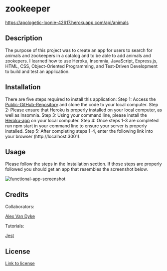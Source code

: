 # zookeeper
https://apologetic-loonie-42617.herokuapp.com/api/animals

## Description

The purpose of this project was to create an app for users to search for animals and zookeepers in a catalog and to be able to add animals and zookepers. I learned how to use Heroku, Insomnia, JavaScript, Express.js, HTML, CSS, Object-Oriented Programming, and Test-Driven Development to build and test an application.


## Installation

There are five steps required to install this application:
Step 1: Access the [Public-GitHub-Repository](https://github.com/AlexandertheGreat491/zookeeper.git) and clone the code to your local computer.
Step 2: Please ensure that Heroku is properly installed on your local computer, as well as Insomnia.
Step 3: Using your command line, please install the [Heroku-app](https://apologetic-loonie-42617.herokuapp.com/api/animals) on your local computer.
Step 4: Once steps 1-3 are completed run npm start in your command line to ensure your server is properly installed.
Step 5: After completing steps 1-4, enter the following link into your browser (http://localhost:3001).

## Usage

Please follow the steps in the Installation section. If those steps are properly followed you should get an app that resembles the screenshot below.

![functional-app-screenshot](https://user-images.githubusercontent.com/64184203/177053466-b4fd8b0b-437c-4f46-89a6-6b3a6a5ca0db.jpg)


## Credits

Collaborators:

[Alex Van Dyke](https://github.com/AlexandertheGreat491/zookeeper.git)

Tutorials:

[Jest](https://jestjs.io/docs/getting-started)

## License

[Link to license](./LICENSE)




